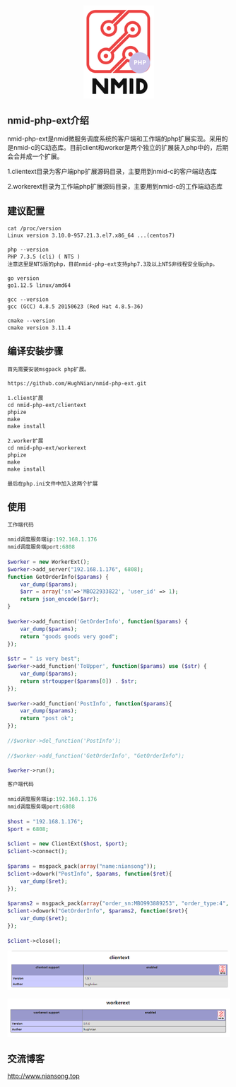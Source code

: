 <div align="center">
    <a href="http://www.niansong.top"><img src="https://raw.githubusercontent.com/HughNian/nmid-php-ext/master/logo/nmid_php_ext_logo.png" alt="nmid Logo" width="160"></a>
</div>

## nmid-php-ext介绍

nmid-php-ext是nmid微服务调度系统的客户端和工作端的php扩展实现。采用的是nmid-c的C动态库。目前client和worker是两个独立的扩展装入php中的，后期会合并成一个扩展。

1.clientext目录为客户端php扩展源码目录，主要用到nmid-c的客户端动态库     

2.workerext目录为工作端php扩展源码目录，主要用到nmid-c的工作端动态库         


## 建议配置

```
cat /proc/version
Linux version 3.10.0-957.21.3.el7.x86_64 ...(centos7)

php --version
PHP 7.3.5 (cli) ( NTS )
注意这里是NTS版的php，目前nmid-php-ext支持php7.3及以上NTS非线程安全版php。

go version
go1.12.5 linux/amd64

gcc --version
gcc (GCC) 4.8.5 20150623 (Red Hat 4.8.5-36)

cmake --version
cmake version 3.11.4

```

## 编译安装步骤

```
首先需要安装msgpack php扩展。

https://github.com/HughNian/nmid-php-ext.git

1.client扩展
cd nmid-php-ext/clientext
phpize
make
make install

2.worker扩展
cd nmid-php-ext/workerext
phpize
make
make install

最后在php.ini文件中加入这两个扩展

```

## 使用

```php
工作端代码

nmid调度服务端ip:192.168.1.176
nmid调度服务端port:6808

$worker = new WorkerExt();
$worker->add_server("192.168.1.176", 6808);
function GetOrderInfo($params) {
    var_dump($params);
    $arr = array('sn'=>'MBO22933822', 'user_id' => 1);
    return json_encode($arr);
}

$worker->add_function('GetOrderInfo', function($params) {
    var_dump($params);
    return "goods goods very good";
});

$str = " is very best";
$worker->add_function('ToUpper', function($params) use ($str) {
    var_dump($params);
    return strtoupper($params[0]) . $str;
});

$worker->add_function('PostInfo', function($params){
    var_dump($params);
    return "post ok";
});

//$worker->del_function('PostInfo');

//$worker->add_function('GetOrderInfo', "GetOrderInfo");

$worker->run();

```

```php
客户端代码

nmid调度服务端ip:192.168.1.176
nmid调度服务端port:6808

$host = "192.168.1.176";
$port = 6808;

$client = new ClientExt($host, $port);
$client->connect();

$params = msgpack_pack(array("name:niansong"));
$client->dowork("PostInfo", $params, function($ret){
	var_dump($ret);
});

$params2 = msgpack_pack(array("order_sn:MBO993889253", "order_type:4", "fenxiao:2288"));
$client->dowork("GetOrderInfo", $params2, function($ret){
	var_dump($ret);
});

$client->close();

```

<div align="center">
    <a href="http://www.niansong.top"><img src="https://raw.githubusercontent.com/HughNian/nmid-php-ext/master/logo/clientext_logo.png" alt="clientext"></a>
</div>
<br>
<div align="center">
    <a href="http://www.niansong.top"><img src="https://raw.githubusercontent.com/HughNian/nmid-php-ext/master/logo/workerext_logo.png" alt="workerext"></a>
</div>


## 交流博客

http://www.niansong.top